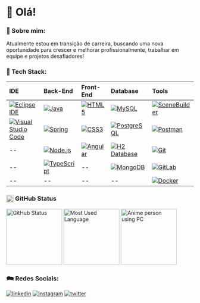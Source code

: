 # 👋 Olá!

### 🚀 Sobre mim:
Atualmente estou em transição de carreira, buscando uma nova oportunidade para crescer e melhorar profissionalmente, trabalhar em equipe e projetos desafiadores!

### &#129504; Tech Stack:

IDE | Back-End | Front-End | Database | Tools
:------ | :------ | :------ | :------ | :------
[![Eclipse IDE](https://img.shields.io/badge/eclipse-2C2255?style=for-the-badge&logo=eclipseide&logoColor=white "Eclipse IDE")](https://eclipseide.org/) | [![Java](https://img.shields.io/badge/java-0A66C2?style=for-the-badge&logo=java&logoColor=white "Java")](https://www.java.com/) | [![HTML5](https://img.shields.io/badge/html5-E34F26?style=for-the-badge&logo=html5&logoColor=white "HTML5")](https://www.w3.org/html/) | [![MySQL](https://img.shields.io/badge/mysql-4479A1?style=for-the-badge&logo=mysql&logoColor=white "MySQL")](https://dev.mysql.com/) | [![SceneBuilder](https://img.shields.io/badge/scenebuilder-0A66C2?style=for-the-badge&logo=scenebuilder&logoColor=white "SceneBuilder")](https://gluonhq.com/products/scene-builder/)
[![Visual Studio Code](https://img.shields.io/badge/vscode-007ACC?style=for-the-badge&logo=visualstudiocode&logoColor=white "Visual Studio Code")](https://code.visualstudio.com/) | [![Spring](https://img.shields.io/badge/spring-6DB33F?style=for-the-badge&logo=spring&logoColor=white "Spring Framework")](https://spring.io/) | [![CSS3](https://img.shields.io/badge/css3-1572B6?style=for-the-badge&logo=css3&logoColor=white "CSS3")](https://www.w3.org/Style/CSS/Overview.en.html) | [![PostgreSQL](https://img.shields.io/badge/postgresql-4169E1?style=for-the-badge&logo=postgresql&logoColor=white "PostgreSQL")](https://www.postgresql.org/) | [![Postman](https://img.shields.io/badge/postman-FF6C37?style=for-the-badge&logo=postman&logoColor=white "Postman")](https://www.postman.com/)
-- | [![Node.js](https://img.shields.io/badge/node.js-339933?style=for-the-badge&logo=nodedotjs&logoColor=white "Node.js")](https://nodejs.org/) | [![Angular](https://img.shields.io/badge/angular-D50037?style=for-the-badge&logo=angular&logoColor=white "Angular")](https://angular.io/) | [![H2 Database](https://img.shields.io/badge/h2_database-2D00E3?style=for-the-badge&logo=h2database&logoColor=white "H2 Database")](https://www.h2database.com/) | [![Git](https://img.shields.io/badge/git-F05032?style=for-the-badge&logo=git&logoColor=white "Git")](https://git-scm.com/)
-- | [![TypeScript](https://img.shields.io/badge/typescript-3178C6?style=for-the-badge&logo=typescript&logoColor=white "TypeScript")](https://www.typescriptlang.org/) | -- | [![MongoDB](https://img.shields.io/badge/mongo_db-47A248?style=for-the-badge&logo=mongodb&logoColor=white "Mongo DB")](https://www.mongodb.com) | [![GitLab](https://img.shields.io/badge/gitlab-FC6D26?style=for-the-badge&logo=gitlab&logoColor=white "GitLab")](https://gitlab.com/)
-- | -- | -- | -- | [![Docker](https://img.shields.io/badge/docker-2496ED?style=for-the-badge&logo=docker&logoColor=white "Docker")](https://www.docker.com/)

### <img align="center" alt="GitHub Status" height="20" width="20" src="https://github.githubassets.com/images/modules/logos_page/GitHub-Mark.png" /> GitHub Status
<div>
  <img height="150" alt="GitHub Status" src="https://github-readme-stats.vercel.app/api?username=brunomourasoares&show_icons=true&theme=algolia&include_all_commits=true&count_private=true" />
  <img height="150" alt="Most Used Language" src="https://github-readme-stats.vercel.app/api/top-langs/?username=brunomourasoares&layout=compact&langs_count=16&theme=algolia" />
  <img height="150" alt="Anime person using PC" src="https://blogdoiphone.com/wp-content/uploads/2020/02/97387022d579d0d9806c8c3e176434f7.gif" />
</div>
  
### &#128490; Redes Sociais:
[![linkedin](https://img.shields.io/badge/linkedin-0A66C2?style=for-the-badge&logo=linkedin&logoColor=white "LinkedIn")](https://linkedin.com/in/brunomsoares)
[![instagram](https://img.shields.io/badge/instagram-E4405F?style=for-the-badge&logo=instagram&logoColor=white "Instagram")](https://www.instagram.com/brunomourasoares/)
[![twitter](https://img.shields.io/badge/twitter-FFFFFF?style=for-the-badge&logo=x&logoColor=black "Twitter")](https://twitter.com/BMouraSoares)
